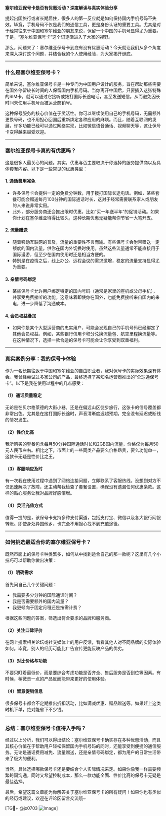 **塞尔维亚保号卡是否有优惠活动？深度解读与真实体验分享**

提起出国旅行或者长期居住，很多人的第一反应就是如何保持国内手机号码不失效。毕竟，手机号码不仅是我们的通信工具，更是身份认证的重要工具。尤其是对于经常往来于中国和塞尔维亚的朋友来说，保留一个中国的手机号显得尤为重要。于是，“塞尔维亚保号卡”这个词逐渐进入了大家的视野。

那么，问题来了：塞尔维亚保号卡到底有没有优惠活动？今天就让我们从多个角度来深入探讨这个问题，并结合我的个人使用经验，为大家揭开谜底。

---

### **什么是塞尔维亚保号卡？**

简单来说，塞尔维亚保号卡是一种专门为中国用户设计的服务，旨在帮助那些需要在国外停留较长时间的人保留国内手机号码。当你离开中国后，只要插入这张特殊的SIM卡，就可以通过它接听或拨打国际长途电话，甚至发送短信，从而避免因长时间未使用手机号而被运营商销号。

这种保号服务的核心价值在于灵活性。你可以继续使用自己的手机号码，无需额外更换号码，也不用担心回国后重新绑定各种应用的麻烦。而且，随着互联网的发展，许多功能已经可以通过网络实现，比如微信语音通话、视频聊天等，这让保号卡变得越来越受欢迎。

---

### **塞尔维亚保号卡真的有优惠吗？**

这是很多人最关心的问题。其实，优惠与否主要取决于你选择的服务提供商以及具体套餐内容。以下是一些常见的优惠类型：

#### 1. **通话费用减免**
   - 许多保号卡会提供一定的免费分钟数，用于拨打国际长途电话。例如，某些套餐可能会赠送每月100分钟的国际通话时长，这对于经常需要联系家人或朋友的人来说非常实用。
   - 此外，部分服务商还会推出限时优惠，比如“买一年送半年”的促销活动。如果你计划在塞尔维亚待得比较久，这种长期优惠无疑能帮你节省一大笔开支。

#### 2. **流量赠送**
   - 随着移动互联网的普及，流量的重要性不言而喻。有些保号卡会附带赠送一定额度的国内流量，供你在国内外切换时使用。虽然这些流量通常不能直接用于国际漫游，但至少在国内使用时还是相当方便的。
   - 特别是在疫情之后，线上办公、远程会议的需求激增，稳定的流量支持显得尤为重要。

#### 3. **亲情号码绑定**
   - 某些保号卡允许用户绑定特定的国内号码（通常是家里的座机或父母手机），并享受免费接听的功能。这意味着即使你在国外，也能免费接听来自国内的来电，进一步降低了沟通成本。

#### 4. **会员权益叠加**
   - 如果你是某个大型运营商的忠实用户，可能会发现自己的手机号码已经绑定了其他会员权益。例如，某些银行信用卡积分兑换流量包、航空里程换流量等。在这种情况下，选择一款合适的保号卡可能会让你享受到双重福利。

---

### **真实案例分享：我的保号卡体验**

作为一名长期往返于中国和塞尔维亚的自由职业者，我对保号卡的实际效果深有体会。我曾经尝试过多家公司的产品，最终选择了某知名运营商推出的“全球通保号卡”。以下是我在使用过程中的几点感受：

#### （1）通话质量稳定
无论是在贝尔格莱德的大街小巷，还是在偏远山区徒步旅行，这张卡的信号覆盖都非常出色。尤其是在接打国际长途时，声音清晰度远超预期，完全没有延迟或断线的情况发生。

#### （2）性价比高
我所购买的套餐包含每月50分钟国际通话时长和2GB国内流量，价格仅为每月50元人民币左右。相比之下，市面上的一些同类产品要么价格昂贵，要么功能单一，这款卡无疑是性价比之王。

#### （3）客服响应及时
有一次我在使用过程中遇到了网络连接问题，立即联系了客服热线。没想到对方不仅迅速解决了故障，还主动帮我检查了套餐设置，确保没有遗漏任何优惠条款。这样的贴心服务让我对品牌好感倍增。

#### （4）灵活充值方式
值得一提的是，该保号卡支持多种支付渠道，包括支付宝、微信以及各大银行网银转账。即使身处异国他乡，也完全不用担心找不到充值途径。

---

### **如何挑选最适合你的塞尔维亚保号卡？**

既然市面上的保号卡种类繁多，如何从中找到适合自己的那一款呢？这里有几个小技巧可以帮助你做出决策：

#### （1）明确需求
首先问自己几个关键问题：
- 我需要多少分钟的国际通话时间？
- 我是否需要额外的国内流量？
- 我更倾向于固定月租还是按需计费？

根据这些问题的答案，筛选出符合要求的品牌和服务商。

#### （2）关注口碑评价
在网上搜索相关论坛或社交媒体上的用户反馈，看看其他人对不同品牌的实际体验如何。毕竟，别人的经历可能比广告宣传更能反映产品的优劣。

#### （3）对比价格与功能
不要只盯着最低价，而是要综合考虑功能是否齐全、售后服务是否到位等因素。有时候，稍微贵一点的产品反而能带来更好的使用体验。

#### （4）留意促销信息
很多保号卡都会不定期推出折扣活动，比如满减优惠、赠品赠送等。如果赶上这类时机下单，绝对能省下不少钱。

---

### **总结：塞尔维亚保号卡值得入手吗？**

经过以上分析，我们可以得出结论：塞尔维亚保号卡确实存在多种优惠活动，而且其核心价值在于帮助用户轻松保留国内手机号码的同时，还能享受到便捷的通信服务。无论是通话费用减免、流量赠送，还是亲情号码绑定，都为用户的日常生活带来了极大的便利。

当然，具体选择哪款保号卡还是要结合个人实际情况来定。如果你像我一样需要频繁跨国沟通，同时又希望控制成本，那么一款功能全面、性价比高的保号卡无疑是最佳选择。

最后，希望这篇文章能为你解答关于塞尔维亚保号卡的所有疑问！如果你也有类似的经历或建议，欢迎在评论区留言交流哦~

[TG💪+ @jx0703 ![Image](https://github.com/user-attachments/assets/dbca1d08-cadb-493c-b0ec-ad6f7a83f270)]